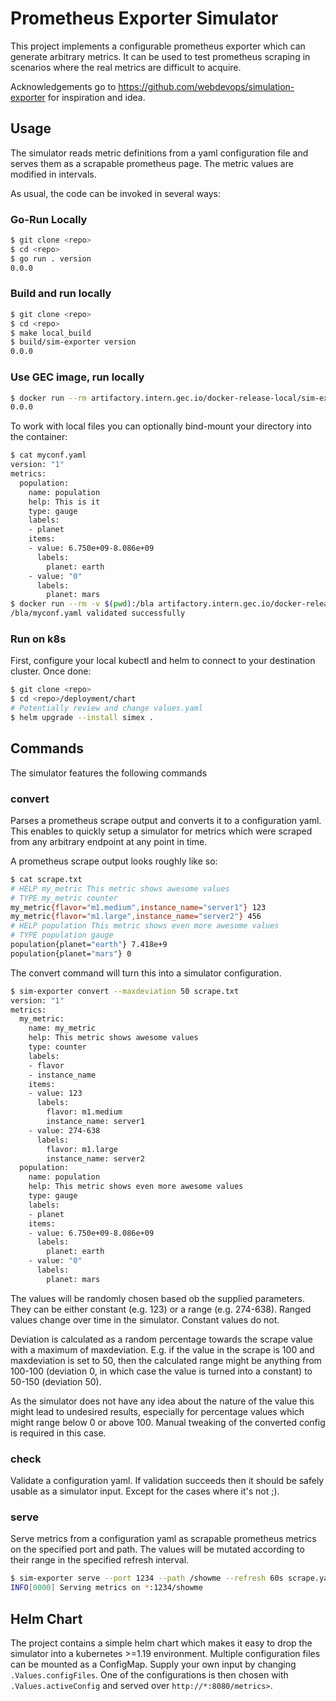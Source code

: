 # Prometheus Exporter Simulator

This project implements a configurable prometheus exporter which can generate arbitrary metrics. It can be used to test prometheus scraping in scenarios where the real metrics are difficult to acquire.

Acknowledgements go to <https://github.com/webdevops/simulation-exporter> for inspiration and idea.

## Usage

The simulator reads metric definitions from a yaml configuration file and serves them as a scrapable prometheus page. The metric values are modified in intervals.

As usual, the code can be invoked in several ways:

### Go-Run Locally

```sh
$ git clone <repo>
$ cd <repo>
$ go run . version
0.0.0
```

### Build and run locally

```sh
$ git clone <repo>
$ cd <repo>
$ make local_build
$ build/sim-exporter version
0.0.0
```

### Use GEC image, run locally

```sh
$ docker run --rm artifactory.intern.gec.io/docker-release-local/sim-exporter version
0.0.0
```

To work with local files you can optionally bind-mount your directory into the container:

```sh
$ cat myconf.yaml
version: "1"
metrics:
  population:
    name: population
    help: This is it
    type: gauge
    labels:
    - planet
    items:
    - value: 6.750e+09-8.086e+09
      labels:
        planet: earth
    - value: "0"
      labels:
        planet: mars
$ docker run --rm -v $(pwd):/bla artifactory.intern.gec.io/docker-release-local/sim-exporter check /bla/myconf.yaml
/bla/myconf.yaml validated successfully
```

### Run on k8s

First, configure your local kubectl and helm to connect to your destination cluster. Once done:

```sh
$ git clone <repo>
$ cd <repo>/deployment/chart
# Potentially review and change values.yaml
$ helm upgrade --install simex .
```


## Commands

The simulator features the following commands

### convert

Parses a prometheus scrape output and converts it to a configuration yaml. This enables to quickly setup a simulator for metrics which were scraped from any arbitrary endpoint at any point in time.

A prometheus scrape output looks roughly like so:

```sh
$ cat scrape.txt
# HELP my_metric This metric shows awesome values
# TYPE my_metric counter
my_metric{flavor="m1.medium",instance_name="server1"} 123
my_metric{flavor="m1.large",instance_name="server2"} 456
# HELP population This metric shows even more awesome values
# TYPE population gauge
population{planet="earth"} 7.418e+9
population{planet="mars"} 0
```

The convert command will turn this into a simulator configuration.

```sh
$ sim-exporter convert --maxdeviation 50 scrape.txt
version: "1"
metrics:
  my_metric:
    name: my_metric
    help: This metric shows awesome values
    type: counter
    labels:
    - flavor
    - instance_name
    items:
    - value: 123
      labels:
        flavor: m1.medium
        instance_name: server1
    - value: 274-638
      labels:
        flavor: m1.large
        instance_name: server2
  population:
    name: population
    help: This metric shows even more awesome values
    type: gauge
    labels:
    - planet
    items:
    - value: 6.750e+09-8.086e+09
      labels:
        planet: earth
    - value: "0"
      labels:
        planet: mars
```

The values will be randomly chosen based ob the supplied parameters. They can be either constant (e.g. 123) or a range (e.g. 274-638). Ranged values change over time in the simulator. Constant values do not.

Deviation is calculated as a random percentage towards the scrape value with a maximum of maxdeviation. E.g. if the value in the scrape is 100 and maxdeviation is set to 50, then the calculated range might be anything from 100-100 (deviation 0, in which case the value is turned into a constant) to 50-150 (deviation 50).

As the simulator does not have any idea about the nature of the value this might lead to undesired results, especially for percentage values which might range below 0 or above 100. Manual tweaking of the converted config is required in this case.

### check

Validate a configuration yaml. If validation succeeds then it should be safely usable as a simulator input. Except for the cases where it's not ;).

### serve

Serve metrics from a configuration yaml as scrapable prometheus metrics on the specified port and path. The values will be mutated according to their range in the specified refresh interval.

```sh
$ sim-exporter serve --port 1234 --path /showme --refresh 60s scrape.yaml
INFO[0000] Serving metrics on *:1234/showme
```

## Helm Chart

The project contains a simple helm chart which makes it easy to drop the simulator into a kubernetes >=1.19 environment. Multiple configuration files can be mounted as a ConfigMap. Supply your own input by changing `.Values.configFiles`. One of the configurations is then chosen with `.Values.activeConfig` and served over `http://*:8080/metrics>`.